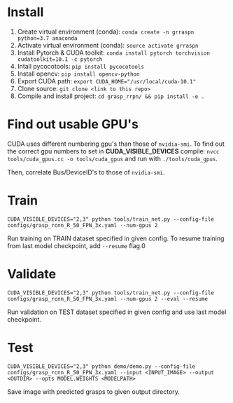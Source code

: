 # Install 
1. Create virtual environment (conda): `conda create -n grraspn python=3.7 anaconda`
1. Activate virtual environment (conda): `source activate grraspn`
1. Install Pytorch & CUDA toolkit: `conda install pytorch torchvision cudatoolkit=10.1 -c pytorch`
1. Intall pycocotools: `pip install pycocotools`
1. Install opencv: `pip install opencv-python`
1. Export CUDA path: `export CUDA_HOME="/usr/local/cuda-10.1"`
1. Clone source: `git clone <link to this repo>`
1. Compile and install project: `cd grasp_rrpn/ && pip install -e .`

# Find out usable GPU's
CUDA uses different numbering gpu's than those of `nvidia-smi`.
To find out the correct gpu numbers to set in **CUDA_VISIBLE_DEVICES** compile:
`nvcc tools/cuda_gpus.cc -o tools/cuda_gpus` and run with `./tools/cuda_gpus`.

Then, correlate Bus/DeviceID's to those of `nvidia-smi`.

# Train
`CUDA_VISIBLE_DEVICES="2,3" python tools/train_net.py --config-file configs/grasp_rcnn_R_50_FPN_3x.yaml --num-gpus 2`

Run training on TRAIN dataset specified in given config.
To resume training from last model checkpoint, add `--resume` flag.0

# Validate
`CUDA_VISIBLE_DEVICES="2,3" python tools/train_net.py --config-file configs/grasp_rcnn_R_50_FPN_3x.yaml --num-gpus 2 --eval --resume`

Run validation on TEST dataset specified in given config and use last model checkpoint.

# Test
`CUDA_VISIBLE_DEVICES="2,3" python demo/demo.py --config-file configs/grasp_rcnn_R_50_FPN_3x.yaml --input <INPUT_IMAGE> --output <OUTDIR> --opts MODEL.WEIGHTS <MODELPATH>`

Save image with predicted grasps to given output directory.
